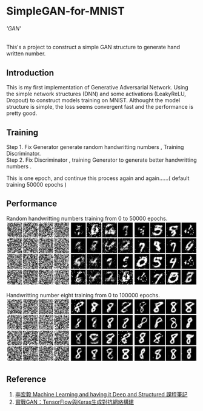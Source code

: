 SimpleGAN-for-MNIST
===
###### 'GAN'
This's a project to construct a simple GAN structure to generate hand written number.

Introduction
---

This is my first implementation of Generative Adversarial Network. Using the simple network structures (DNN) and some activations (LeakyReLU, Dropout) to construct models training on MNIST. Althought the model structure is simple, the loss seems convergent fast and the performance is pretty good. 


Training
---

Step 1. Fix Generator generate random handwritting numbers , Training Discriminator.  
Step 2. Fix Discriminator , training Generator to generate better handwritting numbers .  
  

This is one epoch, and continue this process again and again......( default training 50000 epochs )


Performance
---

Random handwritting numbers training from 0 to 50000 epochs.
![](https://github.com/allen108108/SimpleGAN-for-MNIST/blob/master/data/sample_0.jpg)

Handwritting number eight training from 0 to 100000 epochs.
![](https://github.com/allen108108/SimpleGAN-for-MNIST/blob/master/data/sample_1.jpg)



Reference
---
  
1. [李宏毅 Machine Learning and having it Deep and Structured 課程筆記](https://allen108108.github.io/blog/categories/%E8%AA%B2%E7%A8%8B%E7%AD%86%E8%A8%98-Course/%E6%9D%8E%E5%AE%8F%E6%AF%85-Machine-Learning-and-having-it-Deep-and-Structured/page/2/)  
2. [實戰GAN：TensorFlow與Keras生成對抗網絡構建](https://www.tenlong.com.tw/products/9787121374098)  